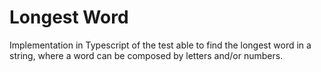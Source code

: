 # Longest Word
Implementation in Typescript of the test able to find the longest word in a string, where a word can be composed by letters and/or numbers.
